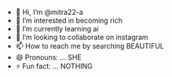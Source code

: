 - 👋 Hi, I’m @mitra22-a
- 👀 I’m interested in becoming rich
- 🌱 I’m currently learning ai
- 💞️ I’m looking to collaborate on instagram
- 📫 How to reach me by searching BEAUTIFUL
- 😄 Pronouns: ... SHE
- ⚡ Fun fact: ... NOTHING

<!---
mitra22-a/mitra22-a is a ✨ special ✨ repository because its `README.md` (this file) appears on your GitHub profile.
You can click the Preview link to take a look at your changes.
--->
